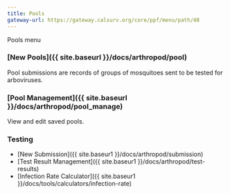 ```yaml
---
title: Pools
gateway-url: https://gateway.calsurv.org/core/ppf/menu/path/48
---
```

Pools menu

### [New Pools]({{ site.baseurl }}/docs/arthropod/pool)
Pool submissions are records of groups of mosquitoes sent to be tested for arboviruses.

### [Pool Management]({{ site.baseurl }}/docs/arthropod/pool_manage)
View and edit saved pools.

### Testing
* [New Submission]({{ site.baseur1 }}/docs/arthropod/submission)
* [Test Result Management]({{ site.baseur1 }}/docs/arthropod/test-results)
* [Infection Rate Calculator]({{ site.baseur1 }}/docs/tools/calculators/infection-rate)
